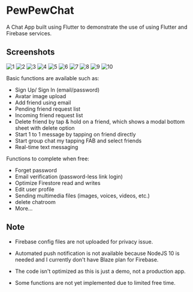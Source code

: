# PewPewChat

A Chat App built using Flutter to demonstrate the use of using Flutter and Firebase services.

## Screenshots
![1](https://ghcdn.rawgit.org/DogeeeXD/PewPewChat/main/screenshots/1.png)
![2](https://ghcdn.rawgit.org/DogeeeXD/PewPewChat/main/screenshots/2.PNG)
![3](https://ghcdn.rawgit.org/DogeeeXD/PewPewChat/main/screenshots/3.PNG)
![4](https://ghcdn.rawgit.org/DogeeeXD/PewPewChat/main/screenshots/4.PNG)
![5](https://ghcdn.rawgit.org/DogeeeXD/PewPewChat/main/screenshots/5.PNG)
![6](https://ghcdn.rawgit.org/DogeeeXD/PewPewChat/main/screenshots/6.PNG)
![7](https://ghcdn.rawgit.org/DogeeeXD/PewPewChat/main/screenshots/7.PNG)
![8](https://ghcdn.rawgit.org/DogeeeXD/PewPewChat/main/screenshots/8.PNG)
![9](https://ghcdn.rawgit.org/DogeeeXD/PewPewChat/main/screenshots/9.PNG)
![10](https://ghcdn.rawgit.org/DogeeeXD/PewPewChat/main/screenshots/10.PNG)

Basic functions are available such as:
- Sign Up/ Sign In (email/password)
- Avatar image upload
- Add friend using email
- Pending friend request list
- Incoming friend request list
- Delete friend by tap & hold on a friend, which shows a modal bottom sheet with delete option
- Start 1 to 1 message by tapping on friend directly
- Start group chat my tapping FAB and select friends
- Real-time text messaging

Functions to complete when free:
- Forget password
- Email verification (password-less link login)
- Optimize Firestore read and writes
- Edit user profile
- Sending multimedia files (images, voices, videos, etc.)
- delete chatroom
- More...


## Note

 - Firebase config files are not uploaded for privacy issue.
 
 - Automated push notification is not available because NodeJS 10 is needed and I currently don't have Blaze plan for Firebase. 

 - The code isn't optimized as this is just a demo, not a production app.
 
 - Some functions are not yet implemented due to limited free time.

